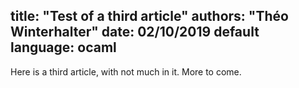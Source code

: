 title: "Test of a third article"
authors: "Théo Winterhalter"
date: 02/10/2019
default language: ocaml
----------------------------------------
Here is a third article, with not much in it. More to come.
